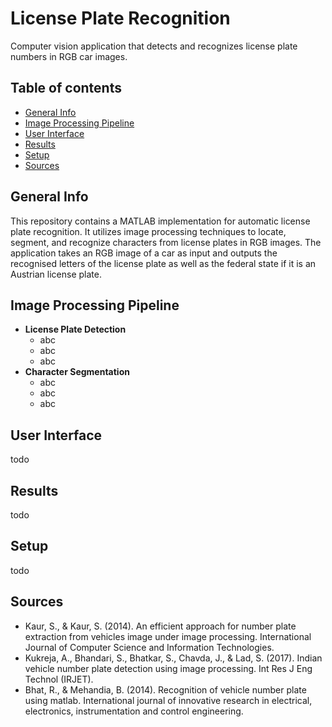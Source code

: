 # License Plate Recognition

Computer vision application that detects and recognizes license plate numbers in RGB car images.

## Table of contents

* [General Info](#general-info)
* [Image Processing Pipeline](#image-processing-pipeline)
* [User Interface](#user-interface)
* [Results](#results)
* [Setup](#setup)
* [Sources](#sources)

## General Info

This repository contains a MATLAB implementation for automatic license plate recognition. It utilizes image processing techniques to locate, segment, and recognize characters from license plates in RGB images.
The application takes an RGB image of a car as input and outputs the recognised letters of the license plate as well as the federal state if it is an Austrian license plate.

## Image Processing Pipeline
* **License Plate Detection**
    * abc
	* abc
	* abc
* **Character Segmentation**
    * abc
	* abc
	* abc
	
## User Interface

todo

## Results

todo

## Setup

todo

## Sources

* Kaur, S., & Kaur, S. (2014). An efficient approach for number plate extraction from vehicles image under image processing. International Journal of Computer Science and Information Technologies.
* Kukreja, A., Bhandari, S., Bhatkar, S., Chavda, J., & Lad, S. (2017). Indian vehicle number plate detection using image processing. Int Res J Eng Technol (IRJET).
* Bhat, R., & Mehandia, B. (2014). Recognition of vehicle number plate using matlab. International journal of innovative research in electrical, electronics, instrumentation and control engineering.
